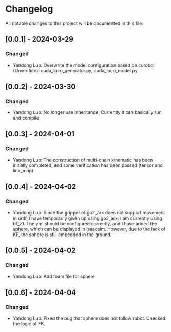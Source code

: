 # Changelog
All notable changes to this project will be documented in this file.


## [0.0.1] - 2024-03-29
### Changed
- Yandong Luo: Overwrite the model configuration based on curobo (Unverified): cuda_loco_generator.py, cuda_loco_model.py

## [0.0.2] - 2024-03-30
### Changed
- Yandong Luo: No longer use inheritance. Currently it can basically run and compile

## [0.0.3] - 2024-04-01
### Changed
- Yandong Luo: The construction of multi-chain kinematic has been initially completed, and some verification has been passed (tensor and link_map)

## [0.0.4] - 2024-04-02
### Changed
- Yandong Luo: Since the gripper of go2_arx does not support movement in urdf, I have temporarily given up using go2_arx. I am currently using b1_z1. The yml should be configured correctly, and I have added the sphere, which can be displayed in isaacsim. However, due to the lack of KF, the sphere is still embedded in the ground.

## [0.0.5] - 2024-04-02
### Changed
- Yandong Luo: Add foam file for sphere

## [0.0.6] - 2024-04-04
### Changed
- Yandong Luo: Fixed the bug that sphere does not follow robot. Checked the logic of FK.